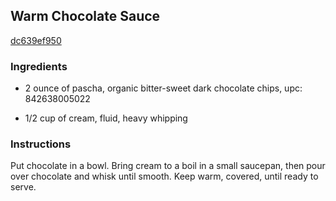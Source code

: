 ## Warm Chocolate Sauce

[dc639ef950](http://www.epicurious.com/recipes/food/views/warm-chocolate-sauce-104769)

### Ingredients

 - 2 ounce of pascha, organic bitter-sweet dark chocolate chips, upc: 842638005022

 - 1/2 cup of cream, fluid, heavy whipping

### Instructions

Put chocolate in a bowl. Bring cream to a boil in a small saucepan, then pour over chocolate and whisk until smooth. Keep warm, covered, until ready to serve.